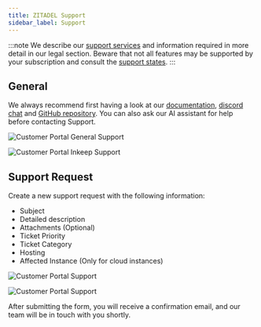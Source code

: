 ```yaml
---
title: ZITADEL Support
sidebar_label: Support
---
```


:::note
We describe our [support services](/docs/legal/service-description/support-services) and information required in more detail in our legal section. Beware that not all features may be supported by your subscription and consult the [support states](/docs/support/software-release-cycles-support#support-states).
:::

## General

We always recommend first having a look at our [documentation](/docs), [discord chat](https://zitadel.com/chat) and [GitHub repository](https://github.com/zitadel/zitadel). You can also ask our AI assistant for help before contacting Support. 

![Customer Portal General Support](/img/manuals/portal/customer_portal_general_support.png)

![Customer Portal Inkeep Support](/img/manuals/portal/customer_portal_general_support_inkeep.png)

## Support Request

Create a new support request with the following information:
- Subject
- Detailed description
- Attachments (Optional)
- Ticket Priority
- Ticket Category
- Hosting
- Affected Instance (Only for cloud instances)

![Customer Portal Support](/img/manuals/portal/customer_portal_support.png)

![Customer Portal Support](/img/manuals/portal/customer_portal_support_2.png)

After submitting the form, you will receive a confirmation email, and our team will be in touch with you shortly.